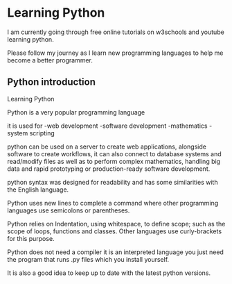 # Learning Python

I am currently going through free online tutorials on w3schools and youtube learning python.

Please follow my journey as I learn new programming languages to help me become a better programmer.



## Python introduction

Learning Python

Python is a very popular programming language

it is used for 
-web development
-software development
-mathematics
-system scripting

python can be used on a server to create web applications, alongside software to create workflows, it can also connect to database systems and read/modify files as well as to perform complex mathematics, handling big data and rapid prototyping or production-ready software development.

python syntax was designed for readability and has some similarities with the English language.

Python uses new lines to complete a command where other programming languages use semicolons or parentheses.

Python relies on Indentation, using whitespace, to define scope; such as the scope of loops, functions and classes. Other languages use curly-brackets for this purpose.

Python does not need a compiler it is an interpreted language you just need the program that runs .py files which you install yourself.

It is also a good idea to keep up to date with the latest python versions.